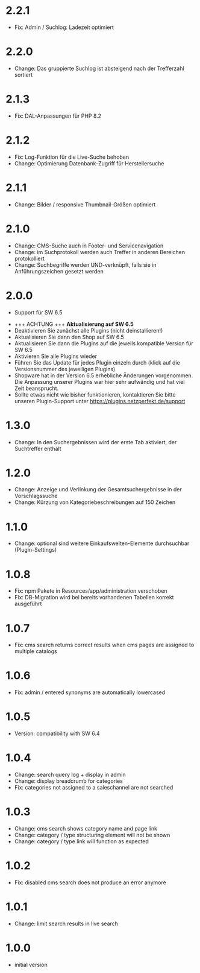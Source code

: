 # 2.2.1
- Fix: Admin / Suchlog: Ladezeit optimiert

# 2.2.0
- Change: Das gruppierte Suchlog ist absteigend nach der Trefferzahl sortiert

# 2.1.3
- Fix: DAL-Anpassungen für PHP 8.2

# 2.1.2
- Fix: Log-Funktion für die Live-Suche behoben
- Change: Optimierung Datenbank-Zugriff für Herstellersuche

# 2.1.1
- Change: Bilder / responsive Thumbnail-Größen optimiert

# 2.1.0
- Change: CMS-Suche auch in Footer- und Servicenavigation
- Change: im Suchprotokoll werden auch Treffer in anderen Bereichen protokolliert
- Change: Suchbegriffe werden UND-verknüpft, falls sie in Anführungszeichen gesetzt werden

# 2.0.0
- Support für SW 6.5
* +++ ACHTUNG +++ **Aktualisierung auf SW 6.5**
* Deaktivieren Sie zunächst alle Plugins (nicht deinstallieren!)
* Aktualisieren Sie dann den Shop auf SW 6.5
* Aktualisieren Sie dann die Plugins auf die jeweils kompatible Version für SW 6.5
* Aktivieren Sie alle Plugins wieder
* Führen Sie das Update für jedes Plugin einzeln durch (klick auf die Versionsnummer des jeweiligen Plugins)
* Shopware hat in der Version 6.5 erhebliche Änderungen vorgenommen. Die Anpassung unserer Plugins war hier sehr aufwändig und hat viel Zeit beansprucht.
* Sollte etwas nicht wie bisher funktionieren, kontaktieren Sie bitte unseren Plugin-Support unter https://plugins.netzperfekt.de/support

# 1.3.0
- Change: In den Suchergebnissen wird der erste Tab aktiviert, der Suchtreffer enthält

# 1.2.0
- Change: Anzeige und Verlinkung der Gesamtsuchergebnisse in der Vorschlagssuche
- Change: Kürzung von Kategoriebeschreibungen auf 150 Zeichen

# 1.1.0
- Change: optional sind weitere Einkaufswelten-Elemente durchsuchbar (Plugin-Settings)

# 1.0.8
- Fix: npm Pakete in Resources/app/administration verschoben
- Fix: DB-Migration wird bei bereits vorhandenen Tabellen korrekt ausgeführt

# 1.0.7
- Fix: cms search returns correct results when cms pages are assigned to multiple catalogs

# 1.0.6
- Fix: admin / entered synonyms are automatically lowercased

# 1.0.5
- Version: compatibility with SW 6.4

# 1.0.4
- Change: search query log + display in admin
- Change: display breadcrumb for categories
- Fix: categories not assigned to a saleschannel are not searched

# 1.0.3
- Change: cms search shows category name and page link
- Change: category / type structuring element will not be shown
- Change: category / type link will function as expected

# 1.0.2
- Fix: disabled cms search does not produce an error anymore

# 1.0.1
- Change: limit search results in live search

# 1.0.0
- initial version
